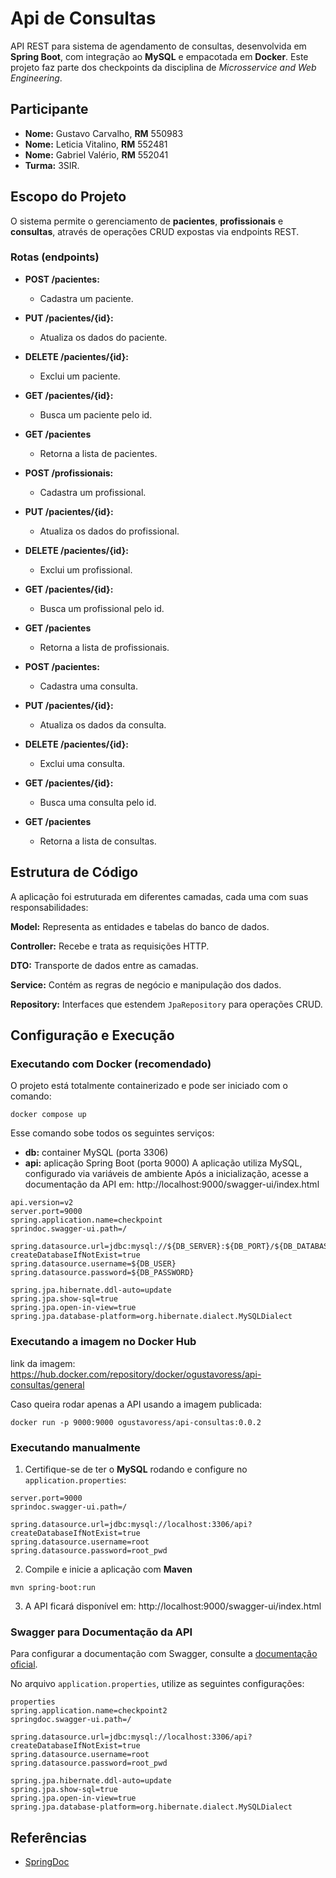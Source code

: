 # Api de Consultas
API REST para sistema de agendamento de consultas, desenvolvida em **Spring Boot**, com integração ao **MySQL** e empacotada em **Docker**.
Este projeto faz parte dos checkpoints da disciplina de *Microsservice and Web Engineering*.

## Participante
* **Nome:** Gustavo Carvalho, **RM** 550983
* **Nome:** Leticia Vitalino, **RM** 552481
* **Nome:** Gabriel Valério, **RM** 552041
* **Turma:** 3SIR.

## Escopo do Projeto
O sistema permite o gerenciamento de **pacientes**, **profissionais** e **consultas**, através de operações CRUD expostas via endpoints REST.

### Rotas (endpoints)
* **POST /pacientes:** 
    * Cadastra um paciente.
* **PUT /pacientes/{id}:** 
    * Atualiza os dados do paciente.
* **DELETE /pacientes/{id}:** 
    * Exclui um paciente.
* **GET /pacientes/{id}:**
   * Busca um paciente pelo id.
* **GET /pacientes**
   * Retorna a lista de pacientes.    

* **POST /profissionais:** 
    * Cadastra um profissional.
* **PUT /pacientes/{id}:** 
    * Atualiza os dados do profissional.
* **DELETE /pacientes/{id}:** 
    * Exclui um profissional.
* **GET /pacientes/{id}:**
   * Busca um profissional pelo id.
* **GET /pacientes**
   * Retorna a lista de profissionais.

* **POST /pacientes:** 
    * Cadastra uma consulta.
* **PUT /pacientes/{id}:** 
    * Atualiza os dados da consulta.
* **DELETE /pacientes/{id}:** 
    * Exclui uma consulta.
* **GET /pacientes/{id}:**
   * Busca uma consulta pelo id.
* **GET /pacientes**
   * Retorna a lista de consultas. 
## Estrutura de Código
A aplicação foi estruturada em diferentes camadas, cada uma com suas responsabilidades: 

**Model:** Representa as entidades e tabelas do banco de dados.

**Controller:** Recebe e trata as requisições HTTP.

**DTO:** Transporte de dados entre as camadas.

**Service:** Contém as regras de negócio e manipulação dos dados.

**Repository:** Interfaces que estendem `JpaRepository` para operações CRUD.

## Configuração e Execução
### Executando com Docker (recomendado)
O projeto está totalmente containerizado e pode ser iniciado com o comando:
```
docker compose up
```
Esse comando sobe todos os seguintes serviços:
* **db:** container MySQL (porta 3306)
* **api:** aplicação Spring Boot (porta 9000) 
A aplicação utiliza MySQL, configurado via variáveis de ambiente
Após a inicialização, acesse a documentação da API em:
http://localhost:9000/swagger-ui/index.html
```
api.version=v2
server.port=9000
spring.application.name=checkpoint
sprindoc.swagger-ui.path=/

spring.datasource.url=jdbc:mysql://${DB_SERVER}:${DB_PORT}/${DB_DATABASE}?createDatabaseIfNotExist=true
spring.datasource.username=${DB_USER}
spring.datasource.password=${DB_PASSWORD}

spring.jpa.hibernate.ddl-auto=update
spring.jpa.show-sql=true
spring.jpa.open-in-view=true
spring.jpa.database-platform=org.hibernate.dialect.MySQLDialect
```
### Executando a imagem no Docker Hub
link da imagem:
https://hub.docker.com/repository/docker/ogustavoress/api-consultas/general

Caso queira rodar apenas a API usando a imagem publicada:
```
docker run -p 9000:9000 ogustavoress/api-consultas:0.0.2
```
### Executando manualmente
1. Certifique-se de ter o **MySQL** rodando e configure no `application.properties`:
```
server.port=9000
sprindoc.swagger-ui.path=/

spring.datasource.url=jdbc:mysql://localhost:3306/api?createDatabaseIfNotExist=true
spring.datasource.username=root
spring.datasource.password=root_pwd
```
2. Compile e inicie a aplicação com **Maven**
```
mvn spring-boot:run
```
3. A API ficará disponível em:
http://localhost:9000/swagger-ui/index.html

### Swagger para Documentação da API
Para configurar a documentação com Swagger, consulte a [documentação oficial](https://sprinhttps://springdoc.org/properties.html).

No arquivo `application.properties`, utilize as seguintes configurações:
```
properties
spring.application.name=checkpoint2
springdoc.swagger-ui.path=/

spring.datasource.url=jdbc:mysql://localhost:3306/api?createDatabaseIfNotExist=true
spring.datasource.username=root
spring.datasource.password=root_pwd

spring.jpa.hibernate.ddl-auto=update
spring.jpa.show-sql=true
spring.jpa.open-in-view=true
spring.jpa.database-platform=org.hibernate.dialect.MySQLDialect
```

## Referências
* [SpringDoc](https://springdoc.org/)
